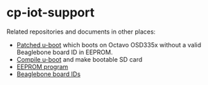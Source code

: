 # cp-iot-support

Related repositories and documents in other places:

* [Patched u-boot](https://github.com/matevzv/u-boot/tree/blank-eeprom) which boots on Octavo OSD335x without a valid Beaglebone board ID in EEPROM.
* [Compile u-boot]( https://octavosystems.com/forums/topic/osd3358-boot/#post-4733) and make bootable SD card
* [EEPROM program]( https://octavosystems.com/forums/topic/issues-booting-custom-board)
* [Beaglebone board IDs]( https://github.com/beagleboard/image-builder/blob/master/readme.md)
